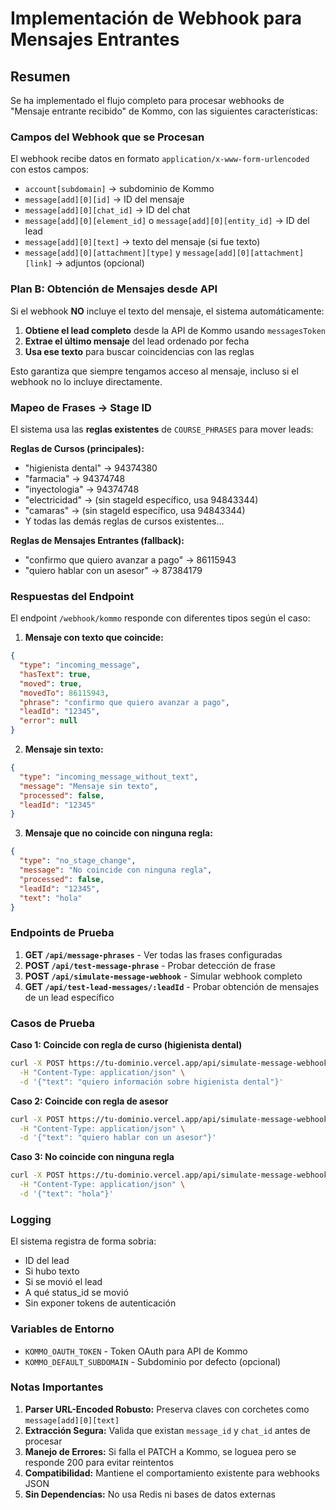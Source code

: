 # Implementación de Webhook para Mensajes Entrantes

## Resumen

Se ha implementado el flujo completo para procesar webhooks de "Mensaje entrante recibido" de Kommo, con las siguientes características:

### Campos del Webhook que se Procesan

El webhook recibe datos en formato `application/x-www-form-urlencoded` con estos campos:

- `account[subdomain]` → subdominio de Kommo
- `message[add][0][id]` → ID del mensaje
- `message[add][0][chat_id]` → ID del chat
- `message[add][0][element_id]` o `message[add][0][entity_id]` → ID del lead
- `message[add][0][text]` → texto del mensaje (si fue texto)
- `message[add][0][attachment][type]` y `message[add][0][attachment][link]` → adjuntos (opcional)

### Plan B: Obtención de Mensajes desde API

Si el webhook **NO** incluye el texto del mensaje, el sistema automáticamente:

1. **Obtiene el lead completo** desde la API de Kommo usando `messagesToken`
2. **Extrae el último mensaje** del lead ordenado por fecha
3. **Usa ese texto** para buscar coincidencias con las reglas

Esto garantiza que siempre tengamos acceso al mensaje, incluso si el webhook no lo incluye directamente.

### Mapeo de Frases → Stage ID

El sistema usa las **reglas existentes** de `COURSE_PHRASES` para mover leads:

**Reglas de Cursos (principales):**
- "higienista dental" → 94374380
- "farmacia" → 94374748  
- "inyectologia" → 94374748
- "electricidad" → (sin stageId específico, usa 94843344)
- "camaras" → (sin stageId específico, usa 94843344)
- Y todas las demás reglas de cursos existentes...

**Reglas de Mensajes Entrantes (fallback):**
- "confirmo que quiero avanzar a pago" → 86115943
- "quiero hablar con un asesor" → 87384179

### Respuestas del Endpoint

El endpoint `/webhook/kommo` responde con diferentes tipos según el caso:

1. **Mensaje con texto que coincide:**
```json
{
  "type": "incoming_message",
  "hasText": true,
  "moved": true,
  "movedTo": 86115943,
  "phrase": "confirmo que quiero avanzar a pago",
  "leadId": "12345",
  "error": null
}
```

2. **Mensaje sin texto:**
```json
{
  "type": "incoming_message_without_text",
  "message": "Mensaje sin texto",
  "processed": false,
  "leadId": "12345"
}
```

3. **Mensaje que no coincide con ninguna regla:**
```json
{
  "type": "no_stage_change",
  "message": "No coincide con ninguna regla",
  "processed": false,
  "leadId": "12345",
  "text": "hola"
}
```

### Endpoints de Prueba

1. **GET `/api/message-phrases`** - Ver todas las frases configuradas
2. **POST `/api/test-message-phrase`** - Probar detección de frase
3. **POST `/api/simulate-message-webhook`** - Simular webhook completo
4. **GET `/api/test-lead-messages/:leadId`** - Probar obtención de mensajes de un lead específico

### Casos de Prueba

**Caso 1: Coincide con regla de curso (higienista dental)**
```bash
curl -X POST https://tu-dominio.vercel.app/api/simulate-message-webhook \
  -H "Content-Type: application/json" \
  -d '{"text": "quiero información sobre higienista dental"}'
```

**Caso 2: Coincide con regla de asesor**
```bash
curl -X POST https://tu-dominio.vercel.app/api/simulate-message-webhook \
  -H "Content-Type: application/json" \
  -d '{"text": "quiero hablar con un asesor"}'
```

**Caso 3: No coincide con ninguna regla**
```bash
curl -X POST https://tu-dominio.vercel.app/api/simulate-message-webhook \
  -H "Content-Type: application/json" \
  -d '{"text": "hola"}'
```

### Logging

El sistema registra de forma sobria:
- ID del lead
- Si hubo texto
- Si se movió el lead
- A qué status_id se movió
- Sin exponer tokens de autenticación

### Variables de Entorno

- `KOMMO_OAUTH_TOKEN` - Token OAuth para API de Kommo
- `KOMMO_DEFAULT_SUBDOMAIN` - Subdominio por defecto (opcional)

### Notas Importantes

1. **Parser URL-Encoded Robusto:** Preserva claves con corchetes como `message[add][0][text]`
2. **Extracción Segura:** Valida que existan `message_id` y `chat_id` antes de procesar
3. **Manejo de Errores:** Si falla el PATCH a Kommo, se loguea pero se responde 200 para evitar reintentos
4. **Compatibilidad:** Mantiene el comportamiento existente para webhooks JSON
5. **Sin Dependencias:** No usa Redis ni bases de datos externas
